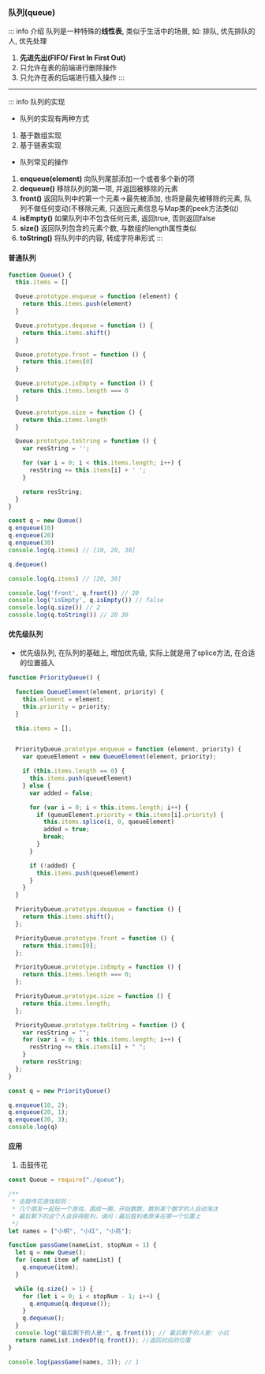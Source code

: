 <end-time time="新增时间: 2022-11-21 13:41" />

### 队列(queue)

::: info 介绍
队列是一种特殊的**线性表**, 类似于生活中的场景, 如: 排队, 优先排队的人, 优先处理

1. **先进先出(FIFO/ First In First Out)**
2. 只允许在表的前端进行删除操作
3. 只允许在表的后端进行插入操作
   :::

-------------------

::: info 队列的实现

- 队列的实现有两种方式

1. 基于数组实现
2. 基于链表实现

- 队列常见的操作

1. **enqueue(element)** 向队列尾部添加一个或者多个新的项
2. **dequeue()** 移除队列的第一项, 并返回被移除的元素
3. **front()** 返回队列中的第一个元素->最先被添加, 也将是最先被移除的元素, 队列不做任何变动(不移除元素,
   只返回元素信息与Map类的peek方法类似)
4. **isEmpty()** 如果队列中不包含任何元素, 返回true, 否则返回false
5. **size()** 返回队列包含的元素个数, 与数组的length属性类似
6. **toString()** 将队列中的内容, 转成字符串形式
   :::

#### 普通队列

```js
function Queue() {
  this.items = []

  Queue.prototype.enqueue = function (element) {
    return this.items.push(element)
  }

  Queue.prototype.dequeue = function () {
    return this.items.shift()
  }

  Queue.prototype.front = function () {
    return this.items[0]
  }

  Queue.prototype.isEmpty = function () {
    return this.items.length === 0
  }

  Queue.prototype.size = function () {
    return this.items.length
  }

  Queue.prototype.toString = function () {
    var resString = '';

    for (var i = 0; i < this.items.length; i++) {
      resString += this.items[i] + ' ';
    }

    return resString;
  }
}

const q = new Queue()
q.enqueue(10)
q.enqueue(20)
q.enqueue(30)
console.log(q.items) // [10, 20, 30]

q.dequeue()

console.log(q.items) // [20, 30]

console.log('front', q.front()) // 20
console.log('isEmpty', q.isEmpty()) // false
console.log(q.size()) // 2
console.log(q.toString()) // 20 30
```

#### 优先级队列

- 优先级队列, 在队列的基础上, 增加优先级, 实际上就是用了splice方法, 在合适的位置插入

```javascript
function PriorityQueue() {

  function QueueElement(element, priority) {
    this.element = element;
    this.priority = priority;
  }

  this.items = [];


  PriorityQueue.prototype.enqueue = function (element, priority) {
    var queueElement = new QueueElement(element, priority);

    if (this.items.length == 0) {
      this.items.push(queueElement)
    } else {
      var added = false;

      for (var i = 0; i < this.items.length; i++) {
        if (queueElement.priority < this.items[i].priority) {
          this.items.splice(i, 0, queueElement)
          added = true;
          break;
        }
      }

      if (!added) {
        this.items.push(queueElement)
      }
    }
  }

  PriorityQueue.prototype.dequeue = function () {
    return this.items.shift();
  };

  PriorityQueue.prototype.front = function () {
    return this.items[0];
  };

  PriorityQueue.prototype.isEmpty = function () {
    return this.items.length === 0;
  };

  PriorityQueue.prototype.size = function () {
    return this.items.length;
  };

  PriorityQueue.prototype.toString = function () {
    var resString = "";
    for (var i = 0; i < this.items.length; i++) {
      resString += this.items[i] + " ";
    }
    return resString;
  };
}

const q = new PriorityQueue()

q.enqueue(10, 2);
q.enqueue(20, 1);
q.enqueue(30, 3);
console.log(q)
```

#### 应用

1. 击鼓传花

```javascript
const Queue = require("./queue");

/**
 * 击鼓传花游戏规则：
 * 几个朋友一起玩一个游戏，围成一圈，开始数数，数到某个数字的人自动淘汰
 * 最后剩下的这个人会获得胜利，请问：最后胜利者原来在哪一个位置上
 */
let names = ["小明", "小红", "小亮"];

function passGame(nameList, stopNum = 1) {
  let q = new Queue();
  for (const item of nameList) {
    q.enqueue(item);
  }

  while (q.size() > 1) {
    for (let i = 0; i < stopNum - 1; i++) {
      q.enqueue(q.dequeue());
    }
    q.dequeue();
  }
  console.log("最后剩下的人是:", q.front()); // 最后剩下的人是: 小红
  return nameList.indexOf(q.front()); //返回对应的位置
}

console.log(passGame(names, 3)); // 1

```
